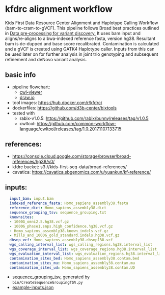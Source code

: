 # kfdrc alignment workflow

Kids First Data Resource Center Alignment and Haplotype Calling Workflow (bam-to-cram-to-gVCF). This pipeline follows
Broad best practices outlined in [Data pre-processing for variant discovery.](https://software.broadinstitute.org/gatk/best-practices/workflow?id=11165)
It uses bam input and aligns/re-aligns to a bwa-indexed reference fasta, version hg38.  Resultant bam is de-dupped and 
base score recalibrated.  Contamination is calculated and a gVCF is created using GATK4 Haplotype caller. Inputs from 
this can be used later on for further analysis in joint trio genotyping and subsequent refinement and deNovo variant analysis.

## basic info
- pipeline flowchart: 
  - [cwl-viewer](https://view.commonwl.org/workflows/github.com/kids-first/kf-alignment-workflow/blob/mb-publish-bam-align/workflows/kfdrc_alignment_wf.cwl) 
  - [draw.io](https://tinyurl.com/y952jek2)
- tool images: https://hub.docker.com/r/kfdrc/
- dockerfiles: https://github.com/d3b-center/bixtools
- tested with
  - rabix-v1.0.5: https://github.com/rabix/bunny/releases/tag/v1.0.5
  - cwltool: https://github.com/common-workflow-language/cwltool/releases/tag/1.0.20171107133715

## references:
- https://console.cloud.google.com/storage/browser/broad-references/hg38/v0/
- kfdrc bucket: s3://kids-first-seq-data/broad-references/
- cavatica: https://cavatica.sbgenomics.com/u/yuankun/kf-reference/

## inputs:
```yaml
  input_bam: input.bam
  indexed_reference_fasta: Homo_sapiens_assembly38.fasta
  reference_dict: Homo_sapiens_assembly38.dict
  sequence_grouping_tsv: sequence_grouping.txt
  knownsites:
  - 1000G_omni2.5.hg38.vcf.gz
  - 1000G_phase1.snps.high_confidence.hg38.vcf.gz
  - Homo_sapiens_assembly38.known_indels.vcf.gz
  - Mills_and_1000G_gold_standard.indels.hg38.vcf.gz
  dbsnp_vcf: Homo_sapiens_assembly38.dbsnp138.vcf
  wgs_calling_interval_list: wgs_calling_regions.hg38.interval_list
  wgs_coverage_interval_list: wgs_coverage_regions.hg38.interval_list
  wgs_evaluation_interval_list: wgs_evaluation_regions.hg38.interval_list
  contamination_sites_bed: Homo_sapiens_assembly38.contam.bed
  contamination_sites_mu: Homo_sapiens_assembly38.contam.mu
  contamination_sites_ud: Homo_sapiens_assembly38.contam.UD
```
- [sequence_grouping_tsv](examples/sequence_grouping.txt), generated by `bin/CreateSequenceGroupingTSV.py`
- [example-inputs.json](examples/example-inputs.json)

